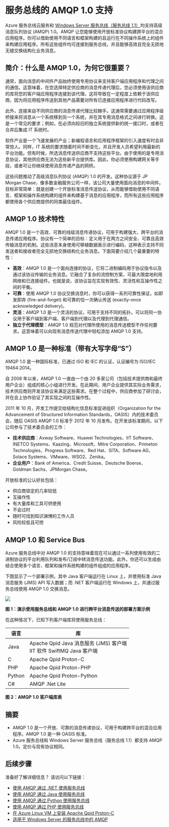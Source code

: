 <properties 
	pageTitle="服务总线 AMQP 概述 | Azure" 
	description="了解如何在 Azure 中使用高级消息队列协议 (AMQP) 1.0。" 
	services="service-bus" 
	documentationCenter=".net" 
	authors="sethmanheim" 
	manager="timlt" 
	editor="mattshel"/>

<tags 
	ms.service="service-bus" 
	ms.date="05/10/2016" 
	wacn.date="06/21/2016"/>



# 服务总线的 AMQP 1.0 支持

Azure 服务总线云服务和 [Windows Server 服务总线（服务总线 1.1）](https://msdn.microsoft.com/zh-cn/library/dn282144.aspx)均支持高级消息队列协议 (AMQP) 1.0。AMQP 让您能够使用开放标准协议构建跨平台的混合应用程序。你可以借助使用不同语言和框架构建的且运行在不同操作系统上的组件来构建应用程序。所有这些组件均可连接到服务总线，并且能够高效且完全无损地无缝交换结构化业务消息。

## 简介：什么是 AMQP 1.0，为何它很重要？

通常，面向消息的中间件产品始终使用专用协议来支持客户端应用程序和代理之间的通信。这意味着，在您选择特定供应商的消息传递代理后，您必须使用该供应商的库将您的客户端应用程序连接到该代理。这将导致在一定程度上依赖于该供应商，因为将应用程序传送到其他产品需要对所有已连接应用程序进行代码改写。

此外，连接来自不同供应商的消息传递代理比较棘手。这通常需要通过应用程序级桥接来将消息从一个系统移到另一个系统，并在其专用消息格式之间进行转换。这是一个常见的要求；例如，在必须向较旧的独立系统提供新的统一接口时，或者在合并后集成 IT 系统时。

软件产业是一个飞速发展的产业；新编程语言和应用程序框架的引入速度有时会非常惊人。同样，IT 系统的要求随着时间不断变化，并且开发人员希望利用最新的平台功能。但有时候，所选消息传送供应商不支持这些平台。由于使用的是专用消息协议，其他供应商无法为这些新平台提供库。因此，你必须使用构建网关等手段，或者可让你继续使用消息传递产品的网桥。

这些问题推动了高级消息队列协议 (AMQP) 1.0 的开发。这种协议源于 JP Morgan Chase，像多数金融服务公司一样，该公司大量使用面向消息的中间件。目标非常简单：就是创建一个开放标准消息传送协议，从而能够借助使用不同语言、框架和操作系统构建的组件来构建基于消息的应用程序，而所有这些应用程序都使用各个供应商提供的同类最佳组件。

## AMQP 1.0 技术特性

AMQP 1.0 是一个高效、可靠的线级消息传递协议，可用于构建强大、跨平台的消息传递应用程序。协议有一个简单的目标：定义用于在两方之间安全、可靠且高效传输消息的机制。这些消息本身使用可移植数据表示进行编码，这种表示支持不同发送者和接收者完全无损地交换结构化业务消息。下面简要介绍几个最重要的特性：

*    **高效**：AMQP 1.0 是一个面向连接的协议，它将二进制编码用于协议指令以及通过该协议传输的业务消息。它融合了复杂的流控制方案，可最大限度地利用网络和已连接组件。也就是说，该协议旨在实现有效性、灵活性和互操作性之间的平衡。
*    **可靠**：使用 AMQP 1.0 协议交换消息时，你可以获得一系列可靠性保证，如即发即弃 (fire-and-forget) 和可靠的恰一次确认传送 (exactly-once acknowledged delivery)。
*    **灵活**：AMQP 1.0 是一个灵活的协议，可用于支持不同的拓扑。可以将同一协议用于客户端到客户端、客户端到代理以及代理到代理通信。
*    **独立于代理模型**：AMQP 1.0 规范对代理所使用的消息传送模型不作任何要求。这意味着可以向现有消息传送代理中轻松添加 AMQP 1.0 支持。

## AMQP 1.0 是一种标准（带有大写字母“S”）

AMQP 1.0 是一种国际标准，已通过 ISO 和 IEC 的认证，认证编号为 ISO/IEC 19464:2014。

自 2008 年以来，AMQP 1.0 一直由一个由 20 多家公司（包括技术提供商和最终用户企业）组成的核心小组进行开发。在此期间，用户企业提供其实际业务需求，技术供应商则开发该协议来满足这些需求。在整个过程中，供应商参加了研讨会，并在会上协作验证了其实现之间的互操作性。

2011 年 10 月，开发工作提交给结构化信息标准促进组织（Organization for the Advancement of Structured Information Standards，OASIS）内的技术委员会，随后 OASIS AMQP 1.0 标准于 2012 年 10 月发布。在开发该标准期间，以下公司参与了技术委员会的工作：

*    **技术供应商**：Axway Software、Huawei Technologies、IIT Software、INETCO Systems、Kaazing、Microsoft、Mitre Corporation、Primeton Technologies、Progress Software、Red Hat、SITA、Software AG、Solace Systems、VMware、WSO2、Zenika。
*    **企业用户**：Bank of America、Credit Suisse、Deutsche Boerse、Goldman Sachs、JPMorgan Chase。

开放标准的公认好处包括：

*    供应商锁定的几率较低
*    互操作性
*    有大量库和工具可供使用
*    不会过时
*    随时可找到知识渊博的工作人员
*    风险较低且可控

## AMQP 1.0 和 Service Bus

Azure 服务总线中对 AMQP 1.0 的支持意味着现在可以通过一系列使用有效的二进制协议的平台利用队列和发布/订阅中转消息传送功能。此外，你还可以生成由结合使用多个语言、框架和操作系统构建的组件组成的应用程序。

下图显示了一个部署示例，其中 Java 客户端运行在 Linux 上，并使用标准 Java 消息服务 (JMS) API 写入数据；而 .NET 客户端运行在 Windows 上，并通过服务总线使用 AMQP 1.0 交换消息。

![][0]

**图 1：演示使用服务总线和 AMQP 1.0 进行跨平台消息传送的部署方案示例**

在这种情况下，已知下列客户端库将使用服务总线：

| 语言 | 库 |
|----------|-------------------------------------------------------------------------------|
| Java | Apache Qpid Java 消息服务 (JMS) 客户端<br/>IIT 软件 SwiftMQ Java 客户端 |
| C | Apache Qpid Proton-C |
| PHP | Apache Qpid Proton-PHP |
| Python | Apache Qpid Proton-Python |
| C# | AMQP .Net Lite |

**图 2：AMQP 1.0 客户端库表**

## 摘要

*    AMQP 1.0 是一个开放、可靠的消息传递协议，可用于构建跨平台的混合应用程序。AMQP 1.0 是一种 OASIS 标准。
*    Azure 服务总线和 Windows Server 服务总线（服务总线 1.1）都支持 AMQP 1.0。定价与现有协议相同。

## 后续步骤

准备好了解详细信息？ 请访问以下链接：

- [使用 AMQP 通过 .NET 使用服务总线]
- [使用 AMQP 通过 Java 使用服务总线]
- [使用 AMQP 通过 Python 使用服务总线]
- [使用 AMQP 通过 PHP 使用服务总线]
- [在 Azure Linux VM 上安装 Apache Qpid Proton-C]
- [适用于 Windows Server 的服务总线中的 AMQP]

[0]: ./media/service-bus-amqp-overview/service-bus-amqp-1.png
[使用 AMQP 通过 .NET 使用服务总线]: /documentation/articles/service-bus-amqp-dotnet
[使用 AMQP 通过 Java 使用服务总线]: /documentation/articles/service-bus-amqp-java
[使用 AMQP 通过 Python 使用服务总线]: /documentation/articles/service-bus-amqp-python
[使用 AMQP 通过 PHP 使用服务总线]: /documentation/articles/service-bus-amqp-php
[在 Azure Linux VM 上安装 Apache Qpid Proton-C]: /documentation/articles/service-bus-amqp-apache
[适用于 Windows Server 的服务总线中的 AMQP]: https://msdn.microsoft.com/zh-cn/library/dn574799.aspx

<!---HONumber=Mooncake_0104_2016-->